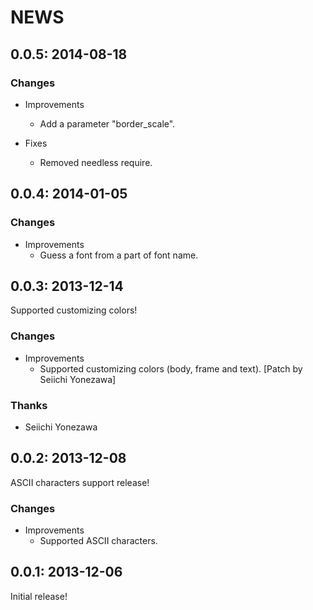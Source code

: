 # NEWS

## 0.0.5: 2014-08-18

### Changes

  * Improvements
    * Add a parameter "border_scale".

  * Fixes
    * Removed needless require.

## 0.0.4: 2014-01-05

### Changes

  * Improvements
    * Guess a font from a part of font name.

## 0.0.3: 2013-12-14

Supported customizing colors!

### Changes

  * Improvements
    * Supported customizing colors (body, frame and text).
      [Patch by Seiichi Yonezawa]

### Thanks

  * Seiichi Yonezawa

## 0.0.2: 2013-12-08

ASCII characters support release!

### Changes

  * Improvements
    * Supported ASCII characters.

## 0.0.1: 2013-12-06

Initial release!
